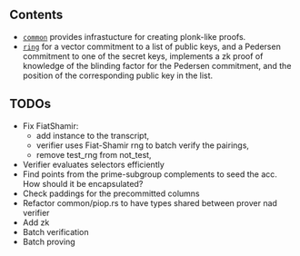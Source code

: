 ## Contents

* [`common`](common) provides infrastucture for creating plonk-like proofs.
* [`ring`](ring) for a vector commitment to a list of public keys, and a Pedersen commitment to one of the secret keys,
  implements a zk proof of knowledge of the blinding factor for the Pedersen commitment, and the position of the
  corresponding public key in the list.

## TODOs

* Fix FiatShamir:
    - add instance to the transcript,
    - verifier uses Fiat-Shamir rng to batch verify the pairings,
    - remove test_rng from not_test,
* Verifier evaluates selectors efficiently
* Find points from the prime-subgroup complements to seed the acc. How should it be encapsulated?
* Check paddings for the precommitted columns
* Refactor common/piop.rs to have types shared between prover nad verifier
* Add zk
* Batch verification
* Batch proving